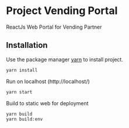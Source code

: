 # Project Vending Portal

ReactJs Web Portal for Vending Partner

## Installation

Use the package manager [yarn](https://yarnpkg.com/) to install project.

```bash
yarn install
```
Run on localhost (http://localhost/)
```bash
yarn start
```
Build to static web for deployment
```bash
yarn build
yarn build:env
```
